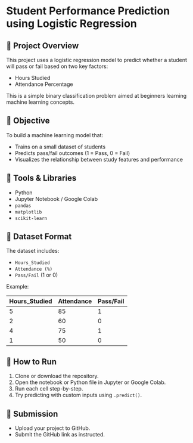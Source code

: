 # Student Performance Prediction using Logistic Regression

## 📘 Project Overview

This project uses a logistic regression model to predict whether a student will pass or fail based on two key factors:

- Hours Studied
- Attendance Percentage

This is a simple binary classification problem aimed at beginners learning machine learning concepts.

## 🎯 Objective

To build a machine learning model that:
- Trains on a small dataset of students
- Predicts pass/fail outcomes (1 = Pass, 0 = Fail)
- Visualizes the relationship between study features and performance

## 🧰 Tools & Libraries

- Python
- Jupyter Notebook / Google Colab
- `pandas`
- `matplotlib`
- `scikit-learn`

## 📂 Dataset Format

The dataset includes:
- `Hours_Studied`
- `Attendance (%)`
- `Pass/Fail` (1 or 0)

Example:

| Hours_Studied | Attendance | Pass/Fail |
|---------------|------------|-----------|
| 5             | 85         | 1         |
| 2             | 60         | 0         |
| 4             | 75         | 1         |
| 1             | 50         | 0         |

## 🚀 How to Run

1. Clone or download the repository.
2. Open the notebook or Python file in Jupyter or Google Colab.
3. Run each cell step-by-step.
4. Try predicting with custom inputs using `.predict()`.

## 📝 Submission

- Upload your project to GitHub.
- Submit the GitHub link as instructed.

